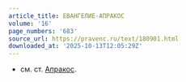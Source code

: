 ```yaml
---
article_title: ЕВАНГЕЛИЕ-АПРАКОС
volume: '16'
page_numbers: '683'
source_url: https://pravenc.ru/text/180901.html
downloaded_at: '2025-10-13T12:05:29Z'
---
```


- см. ст. [Апракос](https://pravenc.ru/text/Апракос.html).
